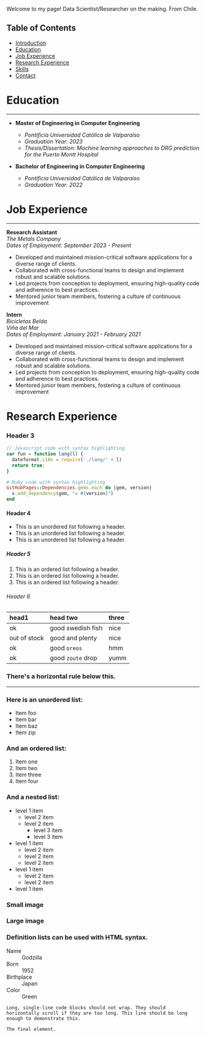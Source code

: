 Welcome to my page! Data Scientist/Researcher on the making. From Chile.


## Table of Contents
- [Introduction](#introduction)
- [Education](#education)
- [Job Experience](#job-experience)
- [Research Experience](#research-experience)
- [Skills](#skills)
- [Contact](#contact)


# Education
* * *
- **Master of Engineering in Computer Engineering**
  - *Pontificia Universidad Católica de Valparaíso*
  - *Graduation Year: 2023*
  - *Thesis/Dissertation: Machine learning approaches to DRG prediction for the Puerto Montt Hospital*

- **Bachelor of Engineering in Computer Engineering**
  - *Pontificia Universidad Católica de Valparaíso*
  - *Graduation Year: 2022*

# Job Experience
* * *

**Research Assistant**  
*The Metals Company*   
*Dates of Employment: September 2023 - Present*

- Developed and maintained mission-critical software applications for a diverse range of clients.
- Collaborated with cross-functional teams to design and implement robust and scalable solutions.
- Led projects from conception to deployment, ensuring high-quality code and adherence to best practices.
- Mentored junior team members, fostering a culture of continuous improvement

**Intern**  
*Bicicletas Belda*  
*Viña del Mar*  
*Dates of Employment: January 2021 - February 2021*

- Developed and maintained mission-critical software applications for a diverse range of clients.
- Collaborated with cross-functional teams to design and implement robust and scalable solutions.
- Led projects from conception to deployment, ensuring high-quality code and adherence to best practices.
- Mentored junior team members, fostering a culture of continuous improvement

# Research Experience

### Header 3

```js
// Javascript code with syntax highlighting.
var fun = function lang(l) {
  dateformat.i18n = require('./lang/' + l)
  return true;
}
```

```ruby
# Ruby code with syntax highlighting
GitHubPages::Dependencies.gems.each do |gem, version|
  s.add_dependency(gem, "= #{version}")
end
```

#### Header 4

*   This is an unordered list following a header.
*   This is an unordered list following a header.
*   This is an unordered list following a header.

##### Header 5

1.  This is an ordered list following a header.
2.  This is an ordered list following a header.
3.  This is an ordered list following a header.

###### Header 6

| head1        | head two          | three |
|:-------------|:------------------|:------|
| ok           | good swedish fish | nice  |
| out of stock | good and plenty   | nice  |
| ok           | good `oreos`      | hmm   |
| ok           | good `zoute` drop | yumm  |

### There's a horizontal rule below this.

* * *

### Here is an unordered list:

*   Item foo
*   Item bar
*   Item baz
*   Item zip

### And an ordered list:

1.  Item one
1.  Item two
1.  Item three
1.  Item four

### And a nested list:

- level 1 item
  - level 2 item
  - level 2 item
    - level 3 item
    - level 3 item
- level 1 item
  - level 2 item
  - level 2 item
  - level 2 item
- level 1 item
  - level 2 item
  - level 2 item
- level 1 item

### Small image


### Large image

### Definition lists can be used with HTML syntax.

<dl>
<dt>Name</dt>
<dd>Godzilla</dd>
<dt>Born</dt>
<dd>1952</dd>
<dt>Birthplace</dt>
<dd>Japan</dd>
<dt>Color</dt>
<dd>Green</dd>
</dl>

```
Long, single-line code blocks should not wrap. They should horizontally scroll if they are too long. This line should be long enough to demonstrate this.
```

```
The final element.
```
